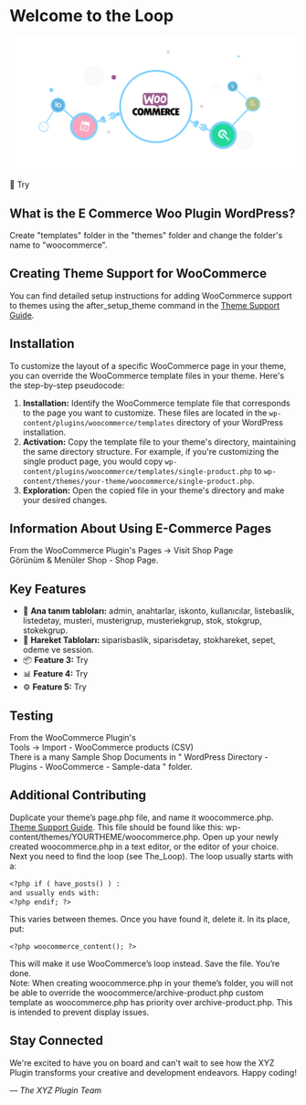 # Welcome to the Loop

![Plugin Logo](plugin_logo.png)

👋 Try

## What is the E Commerce Woo Plugin WordPress?

Create "templates" folder in the "themes" folder and change the folder's name to "woocommerce".

## Creating Theme Support for WooCommerce

You can find detailed setup instructions for adding WooCommerce support to themes using the after_setup_theme command in the [Theme Support Guide](docs/functions.php).

## Installation

To customize the layout of a specific WooCommerce page in your theme, you can override the WooCommerce template files in your theme. Here's the step-by-step pseudocode:

1. **Installation:** Identify the WooCommerce template file that corresponds to the page you want to customize. These files are located in the `wp-content/plugins/woocommerce/templates` directory of your WordPress installation.
2. **Activation:** Copy the template file to your theme's directory, maintaining the same directory structure. For example, if you're customizing the single product page, you would copy `wp-content/plugins/woocommerce/templates/single-product.php` to `wp-content/themes/your-theme/woocommerce/single-product.php`.
3. **Exploration:** Open the copied file in your theme's directory and make your desired changes.

## Information About Using E-Commerce Pages

From the WooCommerce Plugin's Pages -> Visit Shop Page  <br />
Görünüm & Menüler Shop - Shop Page.

## Key Features

- 🚀 **Ana tanım tabloları:** admin, anahtarlar, iskonto, kullanıcılar, listebaslik, listedetay, musteri, musterigrup, musteriekgrup, stok, stokgrup, stokekgrup.
- 🎨 **Hareket Tabloları:** siparisbaslik, siparisdetay, stokhareket, sepet, odeme ve session.
- 📦 **Feature 3:** Try
- 📊 **Feature 4:** Try
- ⚙️ **Feature 5:** Try

## Testing

From the WooCommerce Plugin's <br />
Tools -> Import - WooCommerce products (CSV) <br />
There is a many Sample Shop Documents in " WordPress Directory - Plugins - WooCommerce - Sample-data " folder. <br />

## Additional Contributing

Duplicate your theme’s page.php file, and name it woocommerce.php. [Theme Support Guide](docs/woocommerce.php).
This file should be found like this: wp-content/themes/YOURTHEME/woocommerce.php. Open up your newly created woocommerce.php in a text editor, or the editor of your choice. Next you need to find the loop (see The_Loop). The loop usually starts with a:
```
<?php if ( have_posts() ) :
and usually ends with:
<?php endif; ?>
```
This varies between themes. Once you have found it, delete it. In its place, put:
```
<?php woocommerce_content(); ?>
```
This will make it use WooCommerce’s loop instead. Save the file. You’re done. <br />
Note: When creating woocommerce.php in your theme’s folder, you will not be able to override the woocommerce/archive-product.php custom template as woocommerce.php has priority over archive-product.php. This is intended to prevent display issues.

## Stay Connected

We're excited to have you on board and can't wait to see how the XYZ Plugin transforms your creative and development endeavors. Happy coding!

*— The XYZ Plugin Team*
